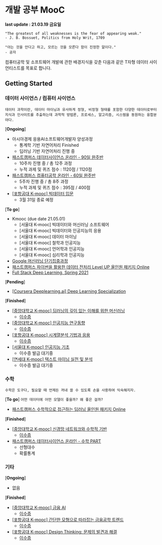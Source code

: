 # 개발 공부 MooC

**last update : 21.03.19 금요일**

```
"The greatest of all weaknesses is the fear of appearing weak."
- J. B. Bossuet, Politics from Holy Writ, 1709

"아는 것을 안다고 하고, 모르는 것을 모른다 함이 진정한 앎이다."
- 공자
```

컴퓨터공학 및 소프트웨어 개발에 관한 배경지식을 갖춘 다음과 같은 T자형 데이터 사이언티스트를 목표로 합니다.



## Getting Started

### 데이터 사이언스 / 컴퓨터 사이언스

`데이터 과학이란, 데이터 마이닝과 유사하게 정형, 비정형 형태를 포함한 다양한 데이터로부터 지식과 인사이트를 추출하는데 과학적 방법론, 프로세스, 알고리즘, 시스템을 동원하는 융합분야다.`



[**Ongoing**]

- 아시아경제 응용AI소프트웨어개발자 양성과정
  - 통계학 기반 자연어처리 Finished
  - 딥러닝 기반 자연어처리 진행 중
- [패스트캠퍼스 데이터사이언스 온라인 - 90일 완주반](https://storage.googleapis.com/static.fastcampus.co.kr/prod/uploads/202011/162226-233/[패스트캠퍼스]-교육과정소개서-데이터-사이언스-온라인-완주반.pdf)
  - 10주차 진행 중 / 총 12주 과정
  - 누적 과제 및 퀴즈 점수 : 1120점 / 1120점
- [패스트캠퍼스 컴퓨터공학 온라인 - 60일 완주반](https://drive.google.com/file/d/1CAM8hQHjYrdl9t-_Cqu7ODYsRtQ94LxI/view?usp=sharing)
  - 5주차 진행 중 / 총 8주 과정
  - 누적 과제 및 퀴즈 점수 : 395점 / 400점
- [[포항공대 K-mooc] 빅데이터 입문](http://www.kmooc.kr/courses/course-v1:POSTECHk+CSED490k+2021_T1/about)
  - 3월 31일 종료 예정



[**To go**]

- Kmooc (due date 21.05.01)
  - [서울대 K-mooc] 빅데이터와 머신러닝 소프트웨어
  - [서울대 K-mooc] 빅데이터와 인공지능의 응용
  - [서울대 K-mooc] 데이터 마이닝
  - [서울대 K-mooc] 철학과 인공지능
  - [서울대 K-mooc] 언어학과 인공지능
  - [서울대 K-mooc] 심리학과 인공지능
- [Google 머신러닝 단기집중과정](https://developers.google.com/machine-learning/crash-course?hl=ko)
- [패스트캠퍼스 파이썬을 활용한 데이터 전처리 Level UP 올인원 패키지 Online](https://storage.googleapis.com/static.fastcampus.co.kr/prod/uploads/202007/003536-14/[패스트캠퍼스]-교육과정소개서-파이썬을-활용한-데이터-전처리-level-up.pdf)
- [Full Stack Deep Learning, Spring 2021](https://fullstackdeeplearning.com/spring2021/)



[**Pending**]

- [[Coursera Deeplearning.ai] Deep Learning Specialization](https://www.coursera.org/specializations/deep-learning)



[**Finished**]

- [[중앙대학교 K-mooc] 딥러닝의 깊이 있는 이해를 위한 머신러닝](http://www.kmooc.kr/courses/course-v1:CAUk+CAU_A02+2020_1/about)
  - [이수증](https://www.kmooc.kr/certificates/user/852435/course/course-v1:CAUk+CAU_A02+2020_1)
- [[중앙대학교 K-mooc] 인공지능 연구동향](http://www.kmooc.kr/courses/course-v1:CAUk+CAU_A04+2020_1/about)
  - [이수증](https://www.kmooc.kr/certificates/user/852435/course/course-v1:CAUk+CAU_A04+2020_1)
- [[포항공대 K-mooc] 시계열분석 기법과 응용](http://www.kmooc.kr/courses/course-v1:POSTECHk+IMEN677+2020_2/about)
  - [이수증](http://www.kmooc.kr/certificates/819d66e010c94022a90d621a662735e0)
- [[서울대 K-mooc] 인공지능 기초](http://www.kmooc.kr/courses/course-v1:SNUk+SNU048_011k+2020_T3/course/)
  - 이수증 발급 대기중
- [[연세대 K-mooc] 텍스트 마이닝 실전 및 분석](http://www.kmooc.kr/courses/course-v1:YSUk+FD_YSU_LIS01k+2021_T1/course/)
  - 이수증 발급 대기중





### 수학

`수학은 도구다, 필요할 때 언제든 꺼내 쓸 수 있도록 손을 사용하여 익숙해지자.`



[**To go**]
`어떤 데이터에 어떤 모델이 좋을까? 왜 좋은 걸까?`

- [패스트캠퍼스 수학적으로 접근하는 딥러닝 올인원 패키지 Online](https://storage.googleapis.com/static.fastcampus.co.kr/prod/uploads/202007/112730-166/[패스트캠퍼스]-교육과정소개서-수학적으로-접근하는-딥러닝.pdf)



[**Finished**]

- [[중앙대학교 K-mooc] 신경망 네트워크와 수학적 기반](http://www.kmooc.kr/courses/course-v1:CAUk+CAU_A01+2020_1/about)
  - [이수증](https://www.kmooc.kr/certificates/user/852435/course/course-v1:CAUk+CAU_A01+2020_1)
- [패스트캠퍼스 데이터사이언스 온라인 - 수학 PART](https://storage.googleapis.com/static.fastcampus.co.kr/prod/uploads/202011/162226-233/[패스트캠퍼스]-교육과정소개서-데이터-사이언스-온라인-완주반.pdf)
  - 선형대수
  - 확률통계





### 기타



[**Ongoing**]

- 없음



[**Finished**]

- [[중앙대학교 K-mooc] 금융 AI](http://www.kmooc.kr/courses/course-v1:CAUk+CAU_AI03+2020_1/about)
  - [이수증](https://www.kmooc.kr/certificates/user/852435/course/course-v1:CAUk+CAU_AI03+2020_1)
- [[포항공대 K-mooc] 간단한 모형으로 따라잡는 금융공학 트렌드](http://www.kmooc.kr/courses/course-v1:POSTECHk+IMEN387+2020_2/about)
  - [이수증](http://www.kmooc.kr/certificates/3f1ce778aa0a4f4a8b91c6556d9c60f4)
- [[포항공대 K-mooc] Design Thinking: 문제의 발견과 해결](http://www.kmooc.kr/courses/course-v1:POSTECHk+CITE103+2021_1/about)
  - [이수증](http://www.kmooc.kr/certificates/7a3f06b4af2648a0961d27905cf18dd6)



